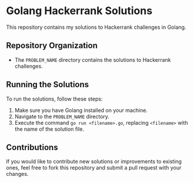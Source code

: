 # Golang Hackerrank Solutions

This repository contains my solutions to Hackerrank challenges in Golang.

## Repository Organization

- The `PROBLEM_NAME` directory contains the solutions to Hackerrank challenges.

## Running the Solutions

To run the solutions, follow these steps:

1. Make sure you have Golang installed on your machine.
2. Navigate to the `PROBLEM_NAME` directory.
3. Execute the command `go run <filename>.go`, replacing `<filename>` with the name of the solution file.

## Contributions

If you would like to contribute new solutions or improvements to existing ones, feel free to fork this repository and submit a pull request with your changes.
